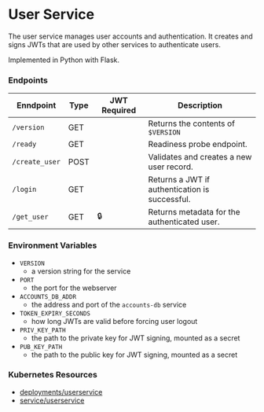 # User Service

The user service manages user accounts and authentication. 
It creates and signs JWTs that are used by other services to authenticate users.

Implemented in Python with Flask.

### Endpoints

| Enndpoint      | Type  | JWT Required | Description                                                |
| -------------- | ----- | ------------ | ---------------------------------------------------------- |
| `/version`     | GET   |              |  Returns the contents of `$VERSION`                        |
| `/ready`       | GET   |              |  Readiness probe endpoint.                                 |
| `/create_user` | POST  |              |  Validates and creates a new user record.                  |
| `/login`       | GET   |              |  Returns a JWT if authentication is successful.            |
| `/get_user`    | GET   | 🔒           |  Returns metadata for the authenticated user.              |

### Environment Variables

- `VERSION`
  - a version string for the service
- `PORT`
  - the port for the webserver
- `ACCOUNTS_DB_ADDR`
  - the address and port of the `accounts-db` service
- `TOKEN_EXPIRY_SECONDS`
  - how long JWTs are valid before forcing user logout
- `PRIV_KEY_PATH`
  - the path to the private key for JWT signing, mounted as a secret
- `PUB_KEY_PATH`
  - the path to the public key for JWT signing, mounted as a secret

### Kubernetes Resources

- [deployments/userservice](/kubernetes-manifests/userservice.yaml)
- [service/userservice](/kubernetes-manifests/userservice.yaml)
